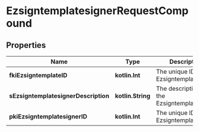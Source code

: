 
# EzsigntemplatesignerRequestCompound

## Properties
Name | Type | Description | Notes
------------ | ------------- | ------------- | -------------
**fkiEzsigntemplateID** | **kotlin.Int** | The unique ID of the Ezsigntemplate | 
**sEzsigntemplatesignerDescription** | **kotlin.String** | The description of the Ezsigntemplatesigner | 
**pkiEzsigntemplatesignerID** | **kotlin.Int** | The unique ID of the Ezsigntemplatesigner |  [optional]



